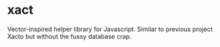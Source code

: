 # xact

Vector-inspired helper library for Javascript. Similar to previous project Xacto but without the fussy database crap.


